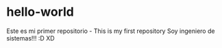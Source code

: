 # hello-world
Este es mi primer repositorio - This is my first repository
Soy ingeniero de sistemas!!! :D XD
